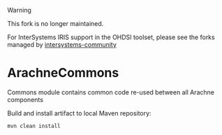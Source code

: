 
> [!WARNING]  
> This fork is no longer maintained.
> 
> For InterSystems IRIS support in the OHDSI toolset, please see the forks managed by [intersystems-community](https://github.com/orgs/intersystems-community/repositories?q=OHDSI)


# ArachneCommons
Commons module contains common code re-used between all Arachne components

Build and install artifact to local Maven repository:
```:shell 
mvn clean install
```



